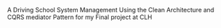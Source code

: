 A Driving School System Management Using the Clean Architecture and CQRS mediator Pattern for my Final project at CLH

